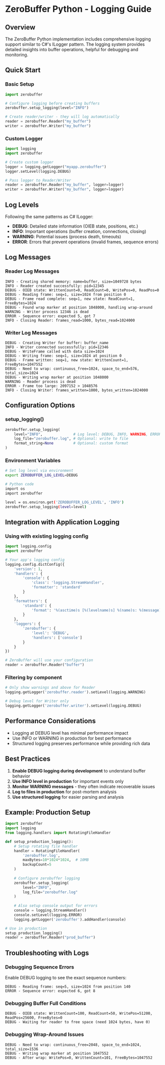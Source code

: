 # ZeroBuffer Python - Logging Guide

## Overview

The ZeroBuffer Python implementation includes comprehensive logging support similar to C#'s ILogger pattern. The logging system provides detailed insights into buffer operations, helpful for debugging and monitoring.

## Quick Start

### Basic Setup

```python
import zerobuffer

# Configure logging before creating buffers
zerobuffer.setup_logging(level="INFO")

# Create reader/writer - they will log automatically
reader = zerobuffer.Reader("my_buffer")
writer = zerobuffer.Writer("my_buffer")
```

### Custom Logger

```python
import logging
import zerobuffer

# Create custom logger
logger = logging.getLogger("myapp.zerobuffer")
logger.setLevel(logging.DEBUG)

# Pass logger to Reader/Writer
reader = zerobuffer.Reader("my_buffer", logger=logger)
writer = zerobuffer.Writer("my_buffer", logger=logger)
```

## Log Levels

Following the same patterns as C# ILogger:

- **DEBUG**: Detailed state information (OIEB state, positions, etc.)
- **INFO**: Important operations (buffer creation, connections, closing)
- **WARNING**: Potential issues (process death, timeouts)
- **ERROR**: Errors that prevent operations (invalid frames, sequence errors)

## Log Messages

### Reader Log Messages

```
INFO - Creating shared memory: name=buffer, size=1049728 bytes
INFO - Reader created successfully: pid=12345
DEBUG - OIEB state: WrittenCount=0, ReadCount=0, WritePos=0, ReadPos=0
DEBUG - Reading frame: seq=1, size=1024 from position 0
DEBUG - Frame read complete: seq=1, new state: ReadCount=1, FreeBytes=1024
DEBUG - Found wrap marker at position 1048000, handling wrap-around
WARNING - Writer process 12346 is dead
ERROR - Sequence error: expected 5, got 7
INFO - Closing Reader: frames_read=1000, bytes_read=1024000
```

### Writer Log Messages

```
DEBUG - Creating Writer for buffer: buffer_name
INFO - Writer connected successfully: pid=12346
DEBUG - WriteFrame called with data size=1024
DEBUG - Writing frame: seq=1, size=1024 at position 0
DEBUG - Frame written: seq=1, new state: WrittenCount=1, FreeBytes=1047552
DEBUG - Need to wrap: continuous_free=1024, space_to_end=576, total_size=1024
DEBUG - Writing wrap marker at position 1048000
WARNING - Reader process is dead
ERROR - Frame too large: 2097152 > 1048576
INFO - Closing Writer: frames_written=1000, bytes_written=1024000
```

## Configuration Options

### setup_logging()

```python
zerobuffer.setup_logging(
    level="INFO",              # Log level: DEBUG, INFO, WARNING, ERROR, CRITICAL
    log_file="zerobuffer.log", # Optional: write to file
    format_string=None         # Optional: custom format
)
```

### Environment Variables

```bash
# Set log level via environment
export ZEROBUFFER_LOG_LEVEL=DEBUG

# Python code
import os
import zerobuffer

level = os.environ.get('ZEROBUFFER_LOG_LEVEL', 'INFO')
zerobuffer.setup_logging(level=level)
```

## Integration with Application Logging

### Using with existing logging config

```python
import logging.config
import zerobuffer

# Your app's logging config
logging.config.dictConfig({
    'version': 1,
    'handlers': {
        'console': {
            'class': 'logging.StreamHandler',
            'formatter': 'standard'
        }
    },
    'formatters': {
        'standard': {
            'format': '%(asctime)s [%(levelname)s] %(name)s: %(message)s'
        }
    },
    'loggers': {
        'zerobuffer': {
            'level': 'DEBUG',
            'handlers': ['console']
        }
    }
})

# ZeroBuffer will use your configuration
reader = zerobuffer.Reader("buffer")
```

### Filtering by component

```python
# Only show warnings and above for Reader
logging.getLogger('zerobuffer.reader').setLevel(logging.WARNING)

# Debug level for Writer only
logging.getLogger('zerobuffer.writer').setLevel(logging.DEBUG)
```

## Performance Considerations

- Logging at DEBUG level has minimal performance impact
- Use INFO or WARNING in production for best performance
- Structured logging preserves performance while providing rich data

## Best Practices

1. **Enable DEBUG logging during development** to understand buffer behavior
2. **Use INFO level in production** for important events only
3. **Monitor WARNING messages** - they often indicate recoverable issues
4. **Log to files in production** for post-mortem analysis
5. **Use structured logging** for easier parsing and analysis

## Example: Production Setup

```python
import zerobuffer
import logging
from logging.handlers import RotatingFileHandler

def setup_production_logging():
    # Setup rotating file handler
    handler = RotatingFileHandler(
        'zerobuffer.log',
        maxBytes=10*1024*1024,  # 10MB
        backupCount=5
    )
    
    # Configure zerobuffer logging
    zerobuffer.setup_logging(
        level="INFO",
        log_file="zerobuffer.log"
    )
    
    # Also setup console output for errors
    console = logging.StreamHandler()
    console.setLevel(logging.ERROR)
    logging.getLogger('zerobuffer').addHandler(console)

# Use in production
setup_production_logging()
reader = zerobuffer.Reader("prod_buffer")
```

## Troubleshooting with Logs

### Debugging Sequence Errors

Enable DEBUG logging to see the exact sequence numbers:
```
DEBUG - Reading frame: seq=5, size=1024 from position 140
ERROR - Sequence error: expected 6, got 8
```

### Debugging Buffer Full Conditions

```
DEBUG - OIEB state: WrittenCount=100, ReadCount=50, WritePos=51200, ReadPos=25600, FreeBytes=0
DEBUG - Waiting for reader to free space (need 1024 bytes, have 0)
```

### Debugging Wrap-Around Issues

```
DEBUG - Need to wrap: continuous_free=2048, space_to_end=1024, total_size=1536
DEBUG - Writing wrap marker at position 1047552
DEBUG - After wrap: WritePos=0, WrittenCount=101, FreeBytes=1047552
```